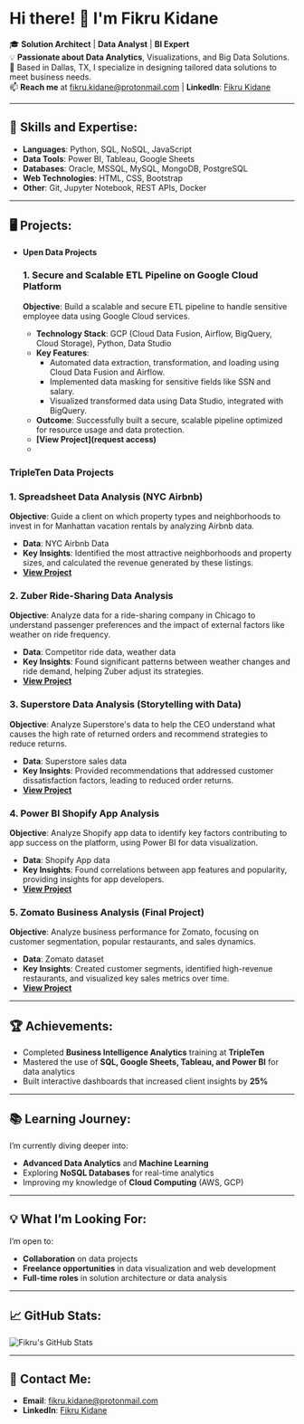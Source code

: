 # Hi there! 👋 I'm Fikru Kidane

🎓 **Solution Architect** | **Data Analyst** | **BI Expert**  
💡 **Passionate about Data Analytics**, Visualizations, and Big Data Solutions.  
📍 Based in Dallas, TX, I specialize in designing tailored data solutions to meet business needs.  
📫 **Reach me** at [fikru.kidane@protonmail.com](mailto:fikru.kidane@protonmail.com) | **LinkedIn**: [Fikru Kidane](https://www.linkedin.com/in/fikru-yifter-kidane)

---

## 🔧 **Skills and Expertise**:
- **Languages**: Python, SQL, NoSQL, JavaScript
- **Data Tools**: Power BI, Tableau, Google Sheets
- **Databases**: Oracle, MSSQL, MySQL, MongoDB, PostgreSQL
- **Web Technologies**: HTML, CSS, Bootstrap
- **Other**: Git, Jupyter Notebook, REST APIs, Docker

---

## 🖥️ **Projects**:

- **Upen Data Projects**
  
    ### 1. Secure and Scalable ETL Pipeline on Google Cloud Platform
    **Objective**: Build a scalable and secure ETL pipeline to handle sensitive employee data using Google Cloud services.  
    - **Technology Stack**: GCP (Cloud Data Fusion, Airflow, BigQuery, Cloud Storage), Python, Data Studio  
    - **Key Features**: 
      - Automated data extraction, transformation, and loading using Cloud Data Fusion and Airflow.  
      - Implemented data masking for sensitive fields like SSN and salary.  
      - Visualized transformed data using Data Studio, integrated with BigQuery.
    - **Outcome**: Successfully built a secure, scalable pipeline optimized for resource usage and data protection.  
    - **[View Project](request access)**
    - 
### TripleTen Data Projects  
  
### 1. Spreadsheet Data Analysis (NYC Airbnb)
**Objective**: Guide a client on which property types and neighborhoods to invest in for Manhattan vacation rentals by analyzing Airbnb data.  
- **Data**: NYC Airbnb Data  
- **Key Insights**: Identified the most attractive neighborhoods and property sizes, and calculated the revenue generated by these listings.
- **[View Project](https://github.com/fikrukidane/Spreadsheet-Data-Analysis-NYC-Airbnb)**
    
### 2. Zuber Ride-Sharing Data Analysis
**Objective**: Analyze data for a ride-sharing company in Chicago to understand passenger preferences and the impact of external factors like weather on ride frequency.  
- **Data**: Competitor ride data, weather data  
- **Key Insights**: Found significant patterns between weather changes and ride demand, helping Zuber adjust its strategies.  
- **[View Project](https://github.com/fikrukidane/Zuber-Ride-Sharing-Data-Analysis)**
    
### 3. Superstore Data Analysis (Storytelling with Data)
**Objective**: Analyze Superstore's data to help the CEO understand what causes the high rate of returned orders and recommend strategies to reduce returns.  
- **Data**: Superstore sales data  
- **Key Insights**: Provided recommendations that addressed customer dissatisfaction factors, leading to reduced order returns.  
- **[View Project](https://github.com/fikrukidane/Superstore-Data-Analysis)**
    
### 4. Power BI Shopify App Analysis
**Objective**: Analyze Shopify app data to identify key factors contributing to app success on the platform, using Power BI for data visualization.  
- **Data**: Shopify App data  
- **Key Insights**: Found correlations between app features and popularity, providing insights for app developers.  
- **[View Project](https://github.com/fikrukidane/PowerBI-Shopify-App-Analysis)**
    
### 5. Zomato Business Analysis (Final Project)
**Objective**: Analyze business performance for Zomato, focusing on customer segmentation, popular restaurants, and sales dynamics.  
- **Data**: Zomato dataset  
- **Key Insights**: Created customer segments, identified high-revenue restaurants, and visualized key sales metrics over time.  
- **[View Project](https://github.com/fikrukidane/Zomato-Business-Analysis)**

---

## 🏆 **Achievements**:
- Completed **Business Intelligence Analytics** training at **TripleTen**
- Mastered the use of **SQL, Google Sheets, Tableau, and Power BI** for data analytics
- Built interactive dashboards that increased client insights by **25%**

---

## 📚 **Learning Journey**:
I’m currently diving deeper into:
- **Advanced Data Analytics** and **Machine Learning**
- Exploring **NoSQL Databases** for real-time analytics
- Improving my knowledge of **Cloud Computing** (AWS, GCP)

---

## 💡 **What I’m Looking For**:
I’m open to:
- **Collaboration** on data projects
- **Freelance opportunities** in data visualization and web development
- **Full-time roles** in solution architecture or data analysis

---

## 📈 **GitHub Stats**:
![Fikru's GitHub Stats](https://github-readme-stats.vercel.app/api?username=your-github&show_icons=true&theme=radical)

---

## 📩 **Contact Me**:
- **Email**: [fikru.kidane@protonmail.com](mailto:fikru.kidane@protonmail.com)
- **LinkedIn**: [Fikru Kidane](https://www.linkedin.com/in/fikru-kidane)

